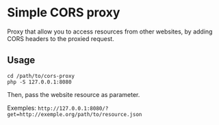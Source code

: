 # Simple CORS proxy

Proxy that allow you to access resources from other websites, by adding CORS headers to the proxied request.

## Usage
```
cd /path/to/cors-proxy
php -S 127.0.0.1:8080
```
Then, pass the website resource as parameter.


Exemples:
`http://127.0.0.1:8080/?get=http://exemple.org/path/to/resource.json`
